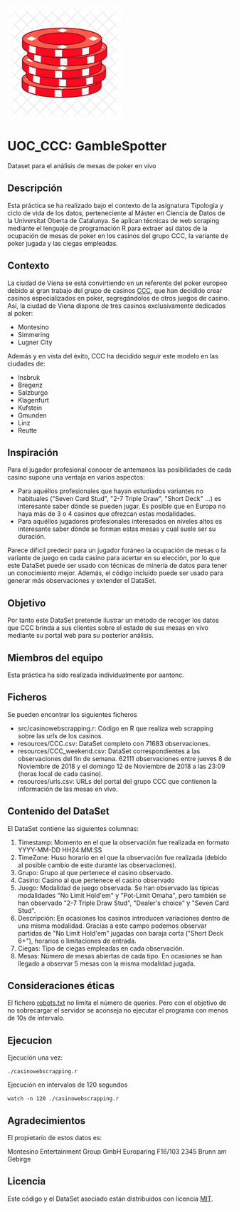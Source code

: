 ![logo](https://github.com/WaiTangChi/UOC_CCC/blob/master/resources/poker-chips.png)

# UOC_CCC: GambleSpotter

Dataset para el análisis de mesas de poker en vivo

## Descripción

Esta práctica se ha realizado bajo el contexto de la asignatura Tipología y ciclo de vida de los datos, perteneciente al Máster en Ciencia de Datos de la Universitat Oberta de Catalunya. Se aplican técnicas de web scraping mediante el lenguaje de programación R para extraer así datos de la ocupación de mesas de poker en los casinos del grupo CCC, la variante de poker jugada y las ciegas empleadas.

## Contexto

La ciudad de Viena se está convirtiendo en un referente del poker europeo debido al gran trabajo del grupo de casinos [CCC](https://www.ccc.co.at/), que han decidido crear casinos especializados en poker, segregándolos de otros juegos de casino. Así, la ciudad de Viena dispone de tres casinos exclusivamente dedicados al poker:

- Montesino
- Simmering
- Lugner City

Además y en vista del éxito, CCC ha decidido seguir este modelo en las ciudades de:

- Insbruk
- Bregenz
- Salzburgo
- Klagenfurt
- Kufstein
- Gmunden
- Linz
- Reutte

## Inspiración

Para el jugador profesional conocer de antemanos las posibilidades de cada casino supone una ventaja en varios aspectos:

- Para aquéllos profesionales que hayan estudiados variantes no habituales ("Seven Card Stud", "2-7 Triple Draw", "Short Deck" ...) es interesante saber dónde se pueden jugar. Es posible que en Europa no haya más de 3 o 4 casinos que ofrezcan estas modalidades.
- Para aquéllos jugadores profesionales interesados en niveles altos es interesante saber dónde se forman estas mesas y cúal suele ser su duración.

Parece dificil predecir para un jugador foráneo la ocupación de mesas o la variante de juego en cada casino para acertar en su elección, por lo que este DataSet puede ser usado con técnicas de minería de datos para tener un conocimiento mejor. Además, el código incluido puede ser usado para generar más observaciones y extender el DataSet.

## Objetivo

Por tanto este DataSet pretende ilustrar un método de recoger los datos que CCC brinda a sus clientes sobre el estado de sus mesas en vivo mediante su portal web para su posterior análisis. 

## Miembros del equipo

Esta práctica ha sido realizada individualmente por aantonc.

## Ficheros

Se pueden encontrar los siguientes ficheros

* src/casinowebscrapping.r: Código en R que realiza web scrapping sobre las urls de los casinos.
* resources/CCC.csv: DataSet completo con 71683 observaciones.
* resources/CCC_weekend.csv: DataSet correspondientes a las observaciones del fin de semana. 62111 observaciones entre jueves 8 de Noviembre de 2018 y el domingo 12 de Noviembre de 2018 a las 23:09 (horas local de cada casino).
* resources/urls.csv: URLs del portal del grupo CCC que contienen la información de las mesas en vivo.

## Contenido del DataSet

El DataSet contiene las siguientes columnas:

1. Timestamp: Momento en el que la observación fue realizada en formato YYYY-MM-DD HH24:MM:SS
2. TimeZone: Huso horario en el que la observación fue realizada (debido al posible cambio de este durante las observaciones).
3. Grupo: Grupo al que pertenece el casino observado.
4. Casino: Casino al que pertenece el casino observado
5. Juego: Modalidad de juego observada. Se han observado las típicas modalidades "No Limit Hold'em" y "Pot-Limit Omaha", pero también se han observado "2-7 Triple Draw Stud", "Dealer's choice" y "Seven Card Stud".
6. Descripción: En ocasiones los casinos introducen variaciones dentro de una misma modalidad. Gracias a este campo podemos observar partidas de "No Limit Hold'em" jugadas con baraja corta ("Short Deck 6+"), horarios o limitaciones de entrada.
7. Ciegas: Tipo de ciegas empleadas en cada observación.
8. Mesas: Número de mesas abiertas de cada tipo. En ocasiones se han llegado a observar 5 mesas con la misma modalidad jugada.

## Consideraciones éticas

El fichero [robots.txt](https://www.ccc.co.at/robots.txt) no limita el número de queries. Pero con el objetivo de no sobrecargar el servidor se aconseja no ejecutar el programa con menos de 10s de intervalo.

## Ejecucion

Ejecución una vez:

```
./casinowebscrapping.r
```

Ejecución en intervalos de 120 segundos

```
watch -n 120 ./casinowebscrapping.r
```

## Agradecimientos

El propietario de estos datos es:

Montesino Entertainment Group GmbH
Europaring F16/103
2345 Brunn am Gebirge

## Licencia

Este código y el DataSet asociado están distribuidos con licencia [MIT](https://choosealicense.com/licenses/mit/).
